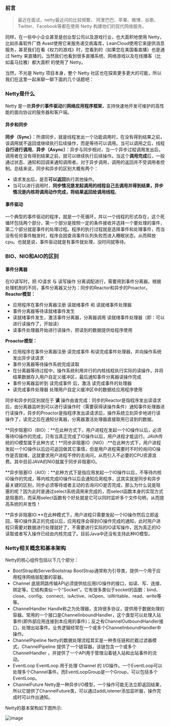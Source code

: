 ### 前言

> 最近在面试，netty最近问的比较频繁， 阿里巴巴、苹果、微博、谷歌、Twitter、Facebook等都在使用 Netty 构建他们的现代网络服务。

同样，在一些中小企业甚至是创业型公司以及游戏行业，也大面积地使用 Netty，比如杀毒软件厂商 Avast使用它来服务递交病毒库，LeanCloud使用它来提供消息服务，甚至我们在看《权力的游戏》时，您看到的（如果您在美国看直播）也是通过 Netty 来直播的。当然我们也看到很多直播系统、网络游戏以及在线播客（比如喜马拉雅）都大面积 的使用了 Netty。

当然，不光是 Netty 项目本身，整个 Netty 社区也在探索更多更大的可能，所以我们在这里一起来聊一聊下面的几个话题吧：

### **Netty是什么**

Netty 是一款**异步**的**事件驱动**的**网络应用程序框架**，支持快速地开发可维护的高性能的面向协议的服务器和客户端。

#### **异步和同步**

**同步（Sync）**：所谓同步，就是线程发出一个功能调用时，在没有得到结果之前，该调用就不返回或继续执行后续操作，而是等待可以调用。当可以调用之后，线程**自行进行调用**。**异步（Async）**：异步与同步相对，当一个异步过程调用发出后，调用者在没有得到结果之前，就可以继续执行后续操作。当这个**调用完成**后，一般通过状态、通知和回调来通知调用者。对于异步调用，调用的返回并不受调用者控制。总结来说，同步和异步的区别大概有两个：

*   请求发出后，是否**可以返回**执行其他操作。
*   当可以进行调用时，**同步情况是发起调用的线程自己去调用并得到结果，异步情况是内核将调用动作完成，将结果返回给调用线程**。

#### **事件驱动**

一个典型的事件驱动的程序，就是一个死循环，并以一个线程的形式存在，这个死循环包括两个部分，第一个部分是按照一定的条件接收并选择一个要处理的事件，第二个部分就是事件的处理过程。程序的执行过程就是选择事件和处理事件，而当没有任何事件触发时，程序会因查询事件队列失败而进入睡眠状态，从而释放cpu。也就是说，事件驱动就是有事件就处理，没时间就等待。

### **BIO、NIO和AIO的区别**

#### **事件分离器**

在IO读写时，把 IO请求 与 读写操作 分离调配进行，需要用到事件分离器。根据处理机制的不同，事件分离器又分为：同步的Reactor和异步的Proactor。**Reactor模型：**

*   应用程序在事件分离器注册 读就绪事件 和 读就绪事件处理器
*   事件分离器等待读就绪事件发生
*   读就绪事件发生，激活事件分离器，分离器调用 读就绪事件处理器（即：可以进行读操作了，开始读）
*   读事件处理器开始进行读操作，把读到的数据提供给程序使用

**Proactor模型：**

*   应用程序在事件分离器注册 读完成事件 和读完成事件处理器，并向操作系统发出异步读请求
*   事件分离器等待操作系统完成读取
*   在分离器等待过程中，操作系统利用并行的内核线程执行实际的读操作，并将结果数据存入用户自定义缓冲区，最后通知事件分离器读操作完成
*   事件分离器监听到 读完成事件 后，激活 读完成事件的处理器
*   读完成事件处理器 处理用户自定义缓冲区中的数据给应用程序使用

同步和异步的区别就在于 **读** 操作由谁完成：同步的Reactor是指程序发出读请求后，由分离器监听到可以进行读操作时（需要获得读操作条件）通知事件处理器进行读操作，异步的Proactor是指程序发出读请求后，操作系统立刻异步地进行读操作了，读完之后在通知分离器，分离器激活处理器直接取用已读到的数据。

**同步阻塞IO（BIO）：**在此种方式下，用户进程在发起一个IO操作以后，必须等待IO操作的完成，只有当真正完成了IO操作以后，用户进程才能运行。JAVA传统的IO模型属于此种方式！**同步非阻塞IO（NIO）:**在此种方式下，用户进程发起一个IO操作以后边可返回做其它事情，但是用户进程需要时不时的询问IO操作是否就绪，这就要求用户进程不停的去询问，从而引入不必要的CPU资源浪费。其中目前JAVA的NIO就属于同步非阻塞IO。

**异步阻塞IO（AIO）：**此种方式下是指应用发起一个IO操作以后，不等待内核IO操作的完成，等内核完成IO操作以后会通知应用程序，这其实就是同步和异步最关键的区别，同步必须等待或者主动的去询问IO是否完成，那么为什么说是阻塞的呢？因为此时是通过select系统调用来完成的，而select函数本身的实现方式是阻塞的，而采用select函数有个好处就是它可以同时监听多个文件句柄，从而提高系统的并发性！

**异步非阻塞IO:**在此种模式下，用户进程只需要发起一个IO操作然后立即返回，等IO操作真正的完成以后，应用程序会得到IO操作完成的通知，此时用户进程只需要对数据进行处理就好了，不需要进行实际的IO读写操作，因为真正的IO读取或者写入操作已经由内核完成了。目前Java中还没有支持此种IO模型。

### **Netty相关概念和基本架构**

Netty的核心组件包括以下几个部分：

*   BootStrap和ServerBootstrap BootStrap通常称为引导类，提供一个用于应用程序网络层配置的容器。
*   Channel 底层网路传输API必须提供给应用I/O操作的接口，如读、写、连接、绑定等。它结构类似一个“Socket”。它有很多类似于socket的函数：bind、close、config、connect、isActive、isOpen、isWritable、read、write等等。
*   ChannelHandler Handle称之为处理器，支持很多协议，提供用于数据处理的容器。常用的一个接口是ChannelInboundHandler，这个类型可以处理入站事件(即外部应用连接到本应用的事件)；反之有ChannelOutboundHandler接口，处理出站事件。业务逻辑经常在一个或多个ChannelInboundHandler中操作。
*   ChannelPipeline Netty的数据处理流程其实是一种责任链和拦截过滤器模式，ChannelPipeline 提供了一个链容器，该链包含一个或多个ChannelHandler ，并提供了一个API用于管理沿着链入站和出站事件的流动。
*   EventLoop EventLoop 用于处理 Channel 的 I/O操作。一个EventLoop可以处理多个Channel事件。而EventLoopGroup是一个Group，可以包括多个EventLoop。
*   ChannelFuture Netty是一种异步I/O模型，一个操作可能无法立即返回结果，所以它提供了ChannelFuture类，可以通过addListener添加监听器，操作完成时可以作出通知。

Netty的基本架构如下图所示:

![image](https://upload-images.jianshu.io/upload_images/4614633-1870fdf97c15b68a?imageMogr2/auto-orient/strip%7CimageView2/2/w/1240)
